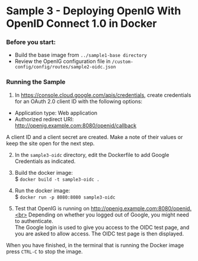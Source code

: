 # Sample 3 - Deploying OpenIG With OpenID Connect 1.0 in Docker

### Before you start:
* Build the base image from `../sample1-base directory`
* Review the OpenIG configuration file in `/custom-config/config/routes/sample2-oidc.json`

### Running the Sample
1. In https://console.cloud.google.com/apis/credentials, create credentials for an OAuth 2.0 client ID with the following options:
  * Application type: Web application
  * Authorized redirect URI: http://openig.example.com:8080/openid/callback

  A client ID and a client secret are created. Make a note of their values or keep the site open for the next step.

2. In the `sample3-oidc` directory, edit the Dockerfile to add Google Credentials as indicated.

3. Build the docker image:<br>
$ `docker build -t sample3-oidc .`

4. Run the docker image:<br>
$ `docker run -p 8080:8080 sample3-oidc`

5. Test that OpenIG is running on http://openig.example.com:8080/openid.<br>
  Depending on whether you logged out of Google, you might need to authenticate.<br>
  The Google login is used to give you access to the OIDC test page, and you are asked to allow access. The OIDC test page is then displayed.

When you have finished, in the terminal that is running the Docker image press `CTRL-C` to stop the image.
